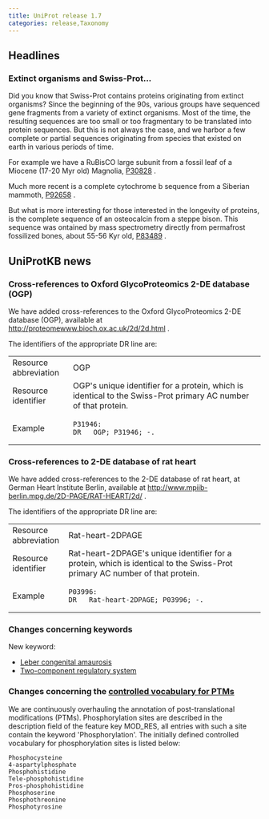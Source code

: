 ```yaml
---
title: UniProt release 1.7
categories: release,Taxonomy
---
```


## Headlines

### Extinct organisms and Swiss-Prot...

Did you know that Swiss-Prot contains proteins originating from extinct organisms? Since the beginning of the 90s, various groups have sequenced gene fragments from a variety of extinct organisms. Most of the time, the resulting sequences are too small or too fragmentary to be translated into protein sequences. But this is not always the case, and we harbor a few complete or partial sequences originating from species that existed on earth in various periods of time.

For example we have a RuBisCO large subunit from a fossil leaf of a Miocene (17-20 Myr old) Magnolia, [P30828](http://www.uniprot.org/uniprot/P30828) .

Much more recent is a complete cytochrome b sequence from a Siberian mammoth, [P92658](http://www.uniprot.org/uniprot/P92658) .

But what is more interesting for those interested in the longevity of proteins, is the complete sequence of an osteocalcin from a steppe bison. This sequence was ontained by mass spectrometry directly from permafrost fossilized bones, about 55-56 Kyr old, [P83489](http://www.uniprot.org/uniprot/P83489) .

## UniProtKB news

### Cross-references to Oxford GlycoProteomics 2-DE database (OGP)

We have added cross-references to the Oxford GlycoProteomics 2-DE database (OGP), available at <http://proteomewww.bioch.ox.ac.uk/2d/2d.html> .

The identifiers of the appropriate DR line are:

<table><colgroup><col style="width: 24%" /><col style="width: 76%" /></colgroup><tbody><tr class="odd"><td>Resource abbreviation</td><td>OGP</td></tr><tr class="even"><td>Resource identifier</td><td>OGP's unique identifier for a protein, which is identical to the Swiss-Prot primary AC number of that protein.</td></tr><tr class="odd"><td>Example</td><td><pre><code>P31946:
DR   OGP; P31946; -.</code></pre></td></tr></tbody></table>

### Cross-references to 2-DE database of rat heart

We have added cross-references to the 2-DE database of rat heart, at German Heart Institute Berlin, available at <http://www.mpiib-berlin.mpg.de/2D-PAGE/RAT-HEART/2d/> .

The identifiers of the appropriate DR line are:

<table><colgroup><col style="width: 22%" /><col style="width: 77%" /></colgroup><tbody><tr class="odd"><td>Resource abbreviation</td><td>Rat-heart-2DPAGE</td></tr><tr class="even"><td>Resource identifier</td><td>Rat-heart-2DPAGE's unique identifier for a protein, which is identical to the Swiss-Prot primary AC number of that protein.</td></tr><tr class="odd"><td>Example</td><td><pre><code>P03996:
DR   Rat-heart-2DPAGE; P03996; -.</code></pre></td></tr></tbody></table>

### Changes concerning keywords

New keyword:

-   [Leber congenital amaurosis](http://www.uniprot.org/keywords/KW-0901)
-   [Two-component regulatory system](http://www.uniprot.org/keywords/KW-0902)

  

### Changes concerning the [controlled vocabulary for PTMs](http://www.uniprot.org/docs/ptmlist)

We are continuously overhauling the annotation of post-translational modifications (PTMs). Phosphorylation sites are described in the description field of the feature key MOD\_RES, all entries with such a site contain the keyword 'Phosphorylation'. The initially defined controlled vocabulary for phosphorylation sites is listed below:

    Phosphocysteine
    4-aspartylphosphate
    Phosphohistidine
    Tele-phosphohistidine
    Pros-phosphohistidine
    Phosphoserine
    Phosphothreonine
    Phosphotyrosine
